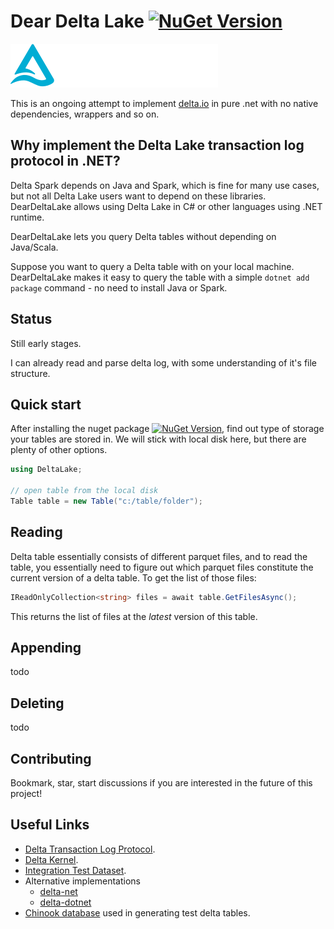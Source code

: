 # Dear Delta Lake [![NuGet Version](https://img.shields.io/nuget/vpre/DearDeltaLake?style=flat-square)](https://www.nuget.org/packages/DearDeltaLake)


![](logo.svg)

This is an ongoing attempt to implement [delta.io](https://delta.io/) in pure .net with no native dependencies, wrappers and so on.

## Why implement the Delta Lake transaction log protocol in .NET?

Delta Spark depends on Java and Spark, which is fine for many use cases, but not all Delta Lake users want to depend on these libraries. DearDeltaLake allows using Delta Lake in C# or other languages using .NET runtime.

DearDeltaLake lets you query Delta tables without depending on Java/Scala.

Suppose you want to query a Delta table with on your local machine. DearDeltaLake makes it easy to query the table with a simple `dotnet add package` command - no need to install Java or Spark.

## Status

Still early stages.

I can already read and parse delta log, with some understanding of it's file structure.

## Quick start

After installing the nuget package [![NuGet Version](https://img.shields.io/nuget/vpre/DearDeltaLake?style=flat-square)](https://www.nuget.org/packages/DearDeltaLake), find out type of storage your tables are stored in. We will stick with local disk here, but there are plenty of other options.

```csharp
using DeltaLake;

// open table from the local disk
Table table = new Table("c:/table/folder");
```

## Reading

Delta table essentially consists of different parquet files, and to read the table, you essentially need to figure out which parquet files constitute the current version of a delta table. To get the list of those files:

```csharp
IReadOnlyCollection<string> files = await table.GetFilesAsync();
```

This returns the list of files at the *latest* version of this table.

## Appending

todo

## Deleting

todo

## Contributing

Bookmark, star, start discussions if you are interested in the future of this project!

## Useful Links

- [Delta Transaction Log Protocol](https://github.com/delta-io/delta/blob/master/PROTOCOL.md).
- [Delta Kernel](https://docs.delta.io/latest/delta-kernel.html).
- [Integration Test Dataset](https://github.com/delta-io/delta-rs/tree/main/crates/test/tests/data).
- Alternative implementations
  - [delta-net](https://github.com/johnsusi/delta-net)
  - [delta-dotnet](https://github.com/delta-incubator/delta-dotnet)
- [Chinook database](https://github.com/lerocha/chinook-database) used in generating test delta tables.
